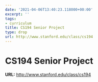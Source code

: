 ```yaml
---
date: '2021-04-06T13:40:23.118000+00:00'
excerpt: ''
tags:
- curriculum
title: CS194 Senior Project
type: drop
url: http://www.stanford.edu/class/cs194
---
```


# CS194 Senior Project

**URL:** http://www.stanford.edu/class/cs194
